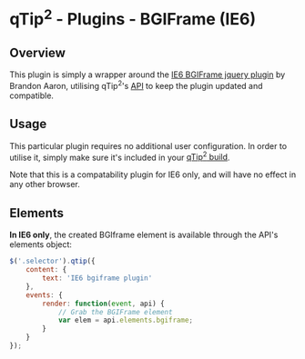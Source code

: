 # qTip<sup>2</sup> - Plugins - BGIFrame (IE6)

<a name="overview"></a>
## Overview
This plugin is simply a wrapper around the [IE6 BGIFrame jquery plugin](http://plugins.jquery.com/project/bgiframe) by Brandon Aaron,
utilising qTip<sup>2</sup>'s [API](../api.md) to keep the plugin updated and compatible.

<a name="usage"></a>
## Usage
This particular plugin requires no additional user configuration. In order to utilise it, simply make sure it's included in your [qTip<sup>2</sup> build](http://craigsworks.com/projects/qtip2/tutorials/github).

Note that this is a compatability plugin for IE6 only, and will have no effect in any other browser.

<a name="elements"></a>
## Elements
**In IE6 only**, the created BGIframe element is available through the API's elements object:

```js
$('.selector').qtip({
	content: {
		text: 'IE6 bgiframe plugin'
	},
	events: {
		render: function(event, api) {
			// Grab the BGIFrame element
			var elem = api.elements.bgiframe;
		}
	}
});
```